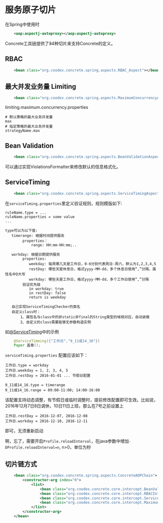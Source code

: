 # 服务原子切片

在Spring中使用时
```xml
    <aop:aspectj-autoproxy></aop:aspectj-autoproxy>
```

Concrete工具链提供了~~3~~4种切片来支持Concrete的定义。

## RBAC

```xml
    <bean class="org.coodex.concrete.spring.aspects.RBAC_Aspect"></bean>
```

## 最大并发业务量 Limiting
```xml
    <bean class="org.coodex.concrete.spring.aspects.MaximumConcurrencyAspect"></bean>
```

limiting.maximum.concurrency.properties
```properties
# 默认策略的最大业务并发量
max
# 指定策略的最大业务并发量
strategyName.max
```

## Bean Validation

```xml
    <bean class="org.coodex.concrete.spring.aspects.BeanValidationAspect"></bean>
```
可以通过实现ViolationsFormatter来修改默认的信息格式化。

## ServiceTiming

```xml
    <bean class="org.coodex.concrete.spring.aspects.ServiceTimingAspect"></bean>
```
在`serviceTiming.properties`里定义验证规则，规则模版如下:

    ruleName.type = ... 
    ruleName.properties = some value
    ...
    
    type可以为以下值:
       timerange: 根据时间提供服务
            properties：
                range: HH:mm-HH:mm;..
                     
       workday: 根据日期提供服务
            properties:
               weekday: 每周哪几天是工作日，0-6分别代表周日-周六，默认为1,2,3,4,5
               restDay: 哪些天是休息日，格式yyyy-MM-dd，多个休息日使用“,”分隔，属性名中D大写
               workday: 哪些天是工作日，格式yyyy-MM-dd，多个工作日使用“,”分隔
            验证优先级
               in workday: true
               in restDay: false
               return is weekday
               
       自己实现ServiceTimingChecker的类名
       自定义class时：
           1、属性名与class中的非static非final的String类型的域相对应，自动装载
           2、自定义的class需要能够无参数构造实例

如[@ServiceTiming](../定义/ServiceTiming.md)中的示例
```java
    @ServiceTimming({"工作日","9_11或14_16"})
    Paper 盖章();
```

`serviceTiming.properties` 配置应该如下：
    
    工作日.type = workday
    工作日.weekday = 1, 2, 3, 4, 5
    工作日.restDay = 2016-01-01 ... 节假日配置
    
    9_11或14_16.type = timerange
    9_11或14_16.range = 09:00-11:00; 14:00-16:00
    
该配置支持动态调整，有节假日或临时调整时，提前修改配置即可生效。比如说，2016年12月7日8日调休，10日11日上班，那么在7号之前设置上

    工作日.restDay = 2016-12-07, 2016-12-08
    工作日.workday = 2016-12-10, 2016-12-11

即可，无须重新启动

啊，忘了，需要开启`Profile.reloadInterval`，在java参数中增加`-DProfile.reloadInterval=n`, n>0，单位为秒 
    

## 切片链方式

```xml
    <bean class="org.coodex.concrete.spring.aspects.ConcreteAOPChain">
        <constructor-arg index="0">
            <list>
                <bean class="org.coodex.concrete.core.intercept.BeanValidationInterceptor"></bean>
                <bean class="org.coodex.concrete.core.intercept.RBACInterceptor"></bean>
                <bean class="org.coodex.concrete.core.intercept.ServiceTimingInterceptor"></bean>
                <bean class="org.coodex.concrete.core.intercept.MaximumConcurrencyInterceptor"></bean>
            </list>
        </constructor-arg>
    </bean>
```
